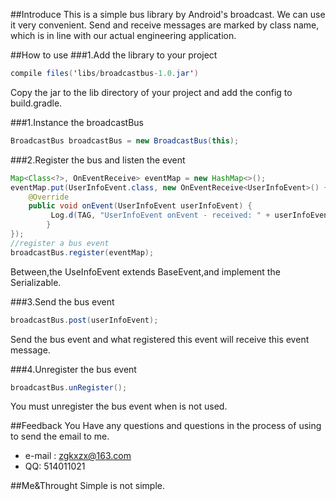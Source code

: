 ##Introduce
This is a simple bus library by Android's broadcast. We can use it very convenient. Send and receive messages are marked by class name, which is in line with our actual engineering application.

##How to use
###1.Add the library to your project
```java
compile files('libs/broadcastbus-1.0.jar')
```
Copy the jar to the lib directory of your project and add the config to build.gradle.

###1.Instance the broadcastBus
```java
BroadcastBus broadcastBus = new BroadcastBus(this);
```
###2.Register the bus and listen the event
```java
Map<Class<?>, OnEventReceive> eventMap = new HashMap<>();
eventMap.put(UserInfoEvent.class, new OnEventReceive<UserInfoEvent>() {
    @Override
    public void onEvent(UserInfoEvent userInfoEvent) {
         Log.d(TAG, "UserInfoEvent onEvent - received: " + userInfoEvent.toString());
        }
});
//register a bus event       
broadcastBus.register(eventMap);
```
Between,the UseInfoEvent extends BaseEvent,and implement the Serializable.

###3.Send the bus event
```java
broadcastBus.post(userInfoEvent);
```
Send the bus event and what registered this event will receive this event message.

###4.Unregister the bus event
```java
broadcastBus.unRegister();
```
You must unregister the bus event when is not used.

##Feedback
You Have any questions and questions in the process of using to send the email to me.

* e-mail : zgkxzx@163.com
* QQ:  514011021

##Me&Throught
Simple is not simple.
